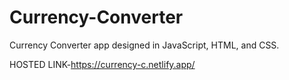 # Currency-Converter
Currency Converter app designed in JavaScript, HTML, and CSS.

HOSTED LINK-https://currency-c.netlify.app/

